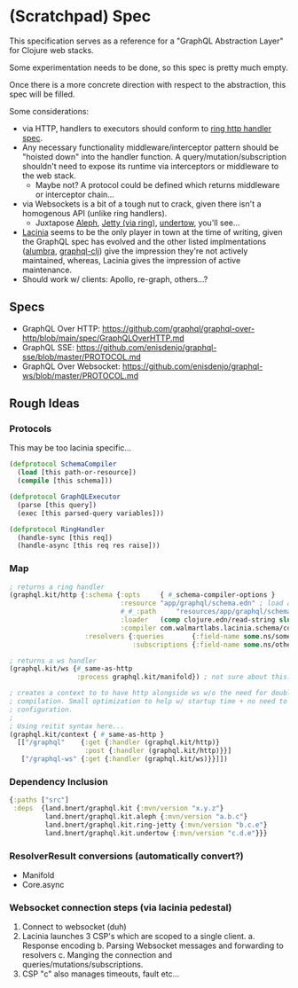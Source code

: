 # (Scratchpad) Spec

This specification serves as a reference for a "GraphQL Abstraction Layer"
for Clojure web stacks.


Some experimentation needs to be done, so this spec is pretty much empty.

Once there is a more concrete direction with respect to the abstraction, this
spec will be filled.

Some considerations:
- via HTTP, handlers to executors should conform to [ring http handler spec](https://github.com/ring-clojure/ring/blob/master/SPEC.md#1-synchronous-api).
- Any necessary functionality middleware/interceptor pattern should be "hoisted down" into the handler function. A query/mutation/subscription shouldn't need to expose its runtime via interceptors or middleware to the web stack.
  - Maybe not? A protocol could be defined which returns middleware or interceptor chain...
- via Websockets is a bit of a tough nut to crack, given there isn't a homogenous API (unlike ring handlers).
  - Juxtapose [Aleph](https://github.com/clj-commons/aleph/blob/master/examples/src/aleph/examples/websocket.clj), [Jetty (via ring)](https://github.com/ring-clojure/ring/blob/master/SPEC.md#32-websocket-listeners), [undertow](https://github.com/strojure/undertow/blob/default/doc/usage/handler_configuration.clj#L14), you'll see...
- [Lacinia](https://github.com/walmartlabs/lacinia) seems to be the only player in town at the time of writing, given the GraphQL spec has evolved and the other listed implmentations ([alumbra](https://github.com/alumbra/alumbra), [graphql-clj](https://github.com/tendant/graphql-clj)) give the impression they're not actively maintained, whereas, Lacinia gives the impression of active maintenance.
- Should work w/ clients: Apollo, re-graph, others...?

## Specs

- GraphQL Over HTTP: https://github.com/graphql/graphql-over-http/blob/main/spec/GraphQLOverHTTP.md
- GraphQL SSE: https://github.com/enisdenjo/graphql-sse/blob/master/PROTOCOL.md
- GraphQL Over Websocket: https://github.com/enisdenjo/graphql-ws/blob/master/PROTOCOL.md

## Rough Ideas

### Protocols
This may be too lacinia specific...
```clojure
(defprotocol SchemaCompiler
  (load [this path-or-resource])
  (compile [this schema]))

(defprotocol GraphQLExecutor
  (parse [this query])
  (exec [this parsed-query variables]))

(defprotocol RingHandler
  (handle-sync [this req])
  (handle-async [this req res raise]))
```

### Map
```clojure
; returns a ring handler
(graphql.kit/http {:schema {:opts     { #_schema-compiler-options }
                            :resource "app/graphql/schema.edn" ; load a resource
                            #_#_:path     "resources/app/graphql/schema.edn" ; loads a file
                            :loader   (comp clojure.edn/read-string slurp) #_aero.core/read-config
                            :compiler com.walmartlabs.lacinia.schema/compile}
                   :resolvers {:queries       {:field-name some.ns/some-fn}
                               :subscriptions {:field-name some.ns/other-fn}}})

; returns a ws handler
(graphql.kit/ws {#_same-as-http
                 :process graphql.kit/manifold}) ; not sure about this... but may be helpful to define "presets" w/ some hooks in order to upgrade to a websocket connection, create an execution/response pipeline for the underlying messaging mechanism.

; creates a context to to have http alongside ws w/o the need for double
; compilation. Small optimization to help w/ startup time + no need to duplicate
; configuration.
;
; Using reitit syntax here...
(graphql.kit/context { #_same-as-http }
  [["/graphql"    {:get {:handler (graphql.kit/http)}
                   :post {:handler (graphql.kit/http)}}]
   ["/graphql-ws" {:get {:handler (graphql.kit/ws)}}]])
```

### Dependency Inclusion

```clojure
{:paths ["src"]
 :deps  {land.bnert/graphql.kit {:mvn/version "x.y.z"}
         land.bnert/graphql.kit.aleph {:mvn/version "a.b.c"}
         land.bnert/graphql.kit.ring-jetty {:mvn/version "b.c.e"}
         land.bnert/graphql.kit.undertow {:mvn/version "c.d.e"}}}
```

### ResolverResult conversions (automatically convert?)
- Manifold
- Core.async


### Websocket connection steps (via lacinia pedestal)

1. Connect to websocket (duh)
2. Lacinia launches 3 CSP's which are scoped to a single client.
  a. Response encoding
  b. Parsing Websocket messages and forwarding to resolvers
  c. Manging the connection and queries/mutations/subscriptions.
3. CSP "c" also manages timeouts, fault etc...


###
